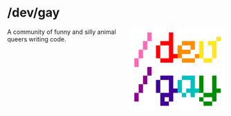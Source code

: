 # /dev/gay 

<img src="images/devgay-export.png" style="float: right"> </img>

A community of funny and silly animal queers writing code.
